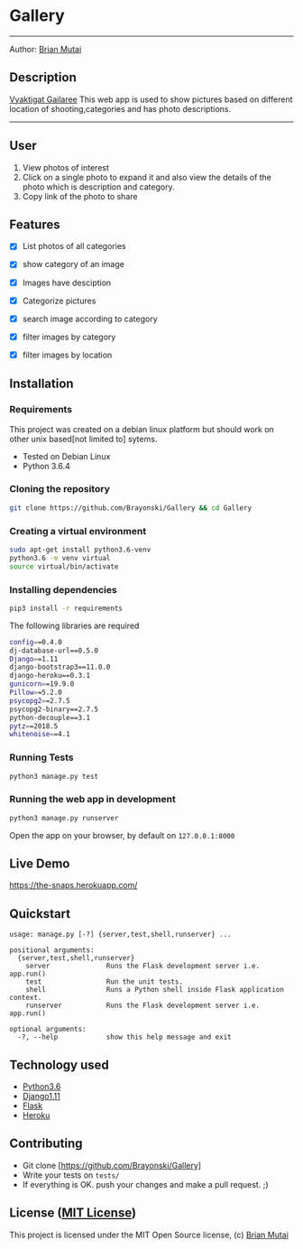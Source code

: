 Gallery
===================

- - - -
Author: [Brian Mutai](https://github.com/brayonski)
## Description
[Vyaktigat Gailaree](https://the-snaps.herokuapp.com/) This web app is used to show pictures based on different location of shooting,categories and has photo descriptions. 

------------------------------------------------------------------------

## User 

1. View photos of interest
2. Click on a single photo to expand it and also view the details of the photo which is description and category.
3. Copy link of the photo to share

## Features

+ [x] List photos of all categories
+ [x] show category of an image
+ [x] Images have desciption
+ [x] Categorize pictures
+ [x] search image according to category
+ [x] filter images by category
+ [x] filter images by location



## Installation

### Requirements
This project was created on a debian linux platform but should work on other unix based[not limited to] sytems.
* Tested on Debian Linux
* Python 3.6.4

### Cloning the repository
```bash
git clone https://github.com/Brayonski/Gallery && cd Gallery
```

### Creating a virtual environment
```bash
sudo apt-get install python3.6-venv
python3.6 -m venv virtual
source virtual/bin/activate
```

### Installing dependencies
```bash
pip3 install -r requirements
```
The following libraries are required

```bash
config==0.4.0
dj-database-url==0.5.0
Django==1.11
django-bootstrap3==11.0.0
django-heroku==0.3.1
gunicorn==19.9.0
Pillow==5.2.0
psycopg2==2.7.5
psycopg2-binary==2.7.5
python-decouple==3.1
pytz==2018.5
whitenoise==4.1
```


### Running Tests
```bash
python3 manage.py test
```

### Running the web app in development
```bash
python3 manage.py runserver
```
Open the app on your browser, by default on `127.0.0.1:8000`

## Live Demo

https://the-snaps.herokuapp.com/


## Quickstart

```
usage: manage.py [-?] {server,test,shell,runserver} ...

positional arguments:
  {server,test,shell,runserver}
    server              Runs the Flask development server i.e. app.run()
    test                Run the unit tests.
    shell               Runs a Python shell inside Flask application context.
    runserver           Runs the Flask development server i.e. app.run()

optional arguments:
  -?, --help            show this help message and exit
```

## Technology used

* [Python3.6](https://www.python.org/)
* [Django1.11](https://www.djangoproject.com/)
* [Flask](http://flask.pocoo.org/)
* [Heroku](https://heroku.com)

## Contributing

- Git clone [https://github.com/Brayonski/Gallery]
- Write your tests on `tests/`
- If everything is OK. push your changes and make a pull request. ;)

## License ([MIT License](http://choosealicense.com/licenses/mit/))

This project is licensed under the MIT Open Source license, (c) [Brian Mutai](https://github.com/Brayonski/Gallery)